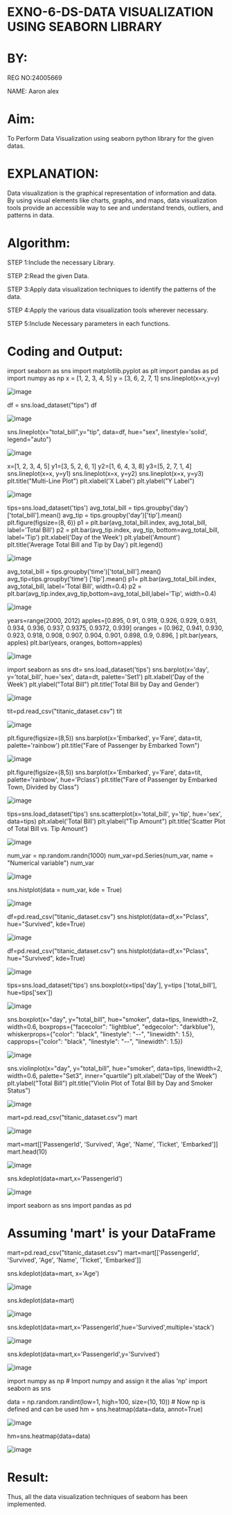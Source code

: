 # EXNO-6-DS-DATA VISUALIZATION USING SEABORN LIBRARY
# BY:
REG NO:24005669

NAME: Aaron alex
# Aim:
  To Perform Data Visualization using seaborn python library for the given datas.

# EXPLANATION:
Data visualization is the graphical representation of information and data. By using visual elements like charts, graphs, and maps, data visualization tools provide an accessible way to see and understand trends, outliers, and patterns in data.

# Algorithm:
STEP 1:Include the necessary Library.

STEP 2:Read the given Data.

STEP 3:Apply data visualization techniques to identify the patterns of the data.

STEP 4:Apply the various data visualization tools wherever necessary.

STEP 5:Include Necessary parameters in each functions.

# Coding and Output:
import seaborn as sns
import matplotlib.pyplot as plt
import pandas as pd
import numpy as np
x = [1, 2, 3, 4, 5]
y = [3, 6, 2, 7, 1]
sns.lineplot(x=x,y=y)

![image](https://github.com/user-attachments/assets/4637091a-300a-4b05-b2b3-d40116f6cb45)

df = sns.load_dataset("tips")
df

![image](https://github.com/user-attachments/assets/7ac5aaf9-3407-4e1f-95ab-06b5e877dec1)


sns.lineplot(x="total_bill",y="tip", data=df, hue="sex", linestyle='solid', legend="auto")

![image](https://github.com/user-attachments/assets/b2afcc0e-49c9-4933-827c-27f87ca9961b)

x=[1, 2, 3, 4, 5]
y1=[3, 5, 2, 6, 1]
y2=[1, 6, 4, 3, 8]
y3=[5, 2, 7, 1, 4]
sns.lineplot(x=x, y=y1)
sns.lineplot(x=x, y=y2)
sns.lineplot(x=x, y=y3)
plt.title("Multi-Line Plot")
plt.xlabel('X Label')
plt.ylabel("Y Label")

![image](https://github.com/user-attachments/assets/ea9b3276-1367-4885-9f1a-87bc26285260)

tips=sns.load_dataset('tips')
avg_total_bill = tips.groupby('day')['total_bill'].mean()
avg_tip = tips.groupby('day')['tip'].mean()
plt.figure(figsize=(8, 6))
p1 = plt.bar(avg_total_bill.index, avg_total_bill, label='Total Bill')
p2 = plt.bar(avg_tip.index, avg_tip, bottom=avg_total_bill, label='Tip')
plt.xlabel('Day of the Week')
plt.ylabel('Amount')
plt.title('Average Total Bill and Tip by Day')
plt.legend()

![image](https://github.com/user-attachments/assets/3d7c2768-176d-4fd4-9801-78cd469cadfe)

avg_total_bill = tips.groupby('time')['total_bill'].mean() 
avg_tip=tips.groupby('time') ['tip'].mean()
p1= plt.bar(avg_total_bill.index, avg_total_bill, label='Total Bill', width=0.4)
p2 = plt.bar(avg_tip.index,avg_tip,bottom=avg_total_bill,label='Tip', width=0.4)

![image](https://github.com/user-attachments/assets/6c851984-1d73-4ee7-a2da-d70184281de7)

years=range(2000, 2012)
apples=[0.895, 0.91, 0.919, 0.926, 0.929, 0.931, 0.934, 0.936, 0.937, 0.9375, 0.9372, 0.939] 
oranges = [0.962, 0.941, 0.930, 0.923, 0.918, 0.908, 0.907, 0.904, 0.901, 0.898, 0.9, 0.896, ]
plt.bar(years, apples)
plt.bar(years, oranges, bottom=apples)

![image](https://github.com/user-attachments/assets/9f33b52f-668b-420b-9d16-e8beed6b2ad3)

import seaborn as sns
dt= sns.load_dataset('tips')
sns.barplot(x='day', y='total_bill', hue='sex', data=dt, palette='Set1')
plt.xlabel('Day of the Week')
plt.ylabel("Total Bill")
plt.title('Total Bill by Day and Gender')

![image](https://github.com/user-attachments/assets/0d62f0d9-b615-4517-a3a5-19cbb80fc5ea)

tit=pd.read_csv("titanic_dataset.csv")
tit

![image](https://github.com/user-attachments/assets/a93fd8d7-af3b-4d5a-ac8f-6cb7f1872cb0)

plt.figure(figsize=(8,5))
sns.barplot(x='Embarked', y='Fare', data=tit, palette='rainbow') 
plt.title("Fare of Passenger by Embarked Town")

![image](https://github.com/user-attachments/assets/c408b72c-640a-45e2-a90d-695a4dc0b8f1)

plt.figure(figsize=(8,5))
sns.barplot(x='Embarked', y='Fare', data=tit, palette='rainbow', hue='Pclass') 
plt.title("Fare of Passenger by Embarked Town, Divided by Class")

![image](https://github.com/user-attachments/assets/56c23bec-234a-453e-9865-6ad1e6e02dd8)

tips=sns.load_dataset('tips')
sns.scatterplot(x='total_bill', y='tip', hue='sex', data=tips)
plt.xlabel('Total Bill')
plt.ylabel("Tip Amount")
plt.title('Scatter Plot of Total Bill vs. Tip Amount')

![image](https://github.com/user-attachments/assets/c2ccf89a-4c63-400a-b81b-92b2950dc54d)

num_var = np.random.randn(1000)
num_var=pd.Series(num_var, name = "Numerical variable")
num_var

![image](https://github.com/user-attachments/assets/5a6eb151-2711-4dd6-80ca-f3e0dbde56ce)

sns.histplot(data = num_var, kde = True)

![image](https://github.com/user-attachments/assets/8385766a-4811-4492-ac0e-419723d59a21)

df=pd.read_csv("titanic_dataset.csv")
sns.histplot(data=df,x="Pclass", hue="Survived", kde=True)

![image](https://github.com/user-attachments/assets/bd4fd0d7-f350-40c2-916f-3b96d60f13f4)

df=pd.read_csv("titanic_dataset.csv")
sns.histplot(data=df,x="Pclass", hue="Survived", kde=True)

![image](https://github.com/user-attachments/assets/41cb4555-96af-4444-bbde-3e7998ae72a1)

tips=sns.load_dataset('tips')
sns.boxplot(x=tips['day'], y=tips ['total_bill'], hue=tips['sex'])

![image](https://github.com/user-attachments/assets/23fa353a-5508-4d3b-898a-224bcba27454)

sns.boxplot(x="day", y="total_bill", hue="smoker", data=tips, linewidth=2, width=0.6, boxprops={"facecolor": "lightblue", "edgecolor": "darkblue"},
whiskerprops={"color": "black", "linestyle": "--", "linewidth": 1.5}, capprops={"color": "black", "linestyle": "--", "linewidth": 1.5})

![image](https://github.com/user-attachments/assets/8ca3d295-5b74-498f-916d-e67b8418e620)

sns.violinplot(x="day", y="total_bill", hue="smoker", data=tips, linewidth=2, width=0.6, palette="Set3", inner="quartile")
plt.xlabel("Day of the Week")
plt.ylabel("Total Bill")
plt.title("Violin Plot of Total Bill by Day and Smoker Status")

![image](https://github.com/user-attachments/assets/5fd55764-1aa8-4839-be28-ce0fa984ed42)

mart=pd.read_csv("titanic_dataset.csv")
mart

![image](https://github.com/user-attachments/assets/8c030d68-38e1-4b82-8a7d-4f8ffb920409)

mart=mart[['PassengerId', 'Survived', 'Age', 'Name', 'Ticket', 'Embarked']] 
mart.head(10)

![image](https://github.com/user-attachments/assets/8491d5b4-ecc4-456c-8e6d-fdce3bc750d0)

sns.kdeplot(data=mart,x='PassengerId')

![image](https://github.com/user-attachments/assets/111b83af-1487-45af-9eed-9f6af39db760)

import seaborn as sns
import pandas as pd

# Assuming 'mart' is your DataFrame
mart=pd.read_csv("titanic_dataset.csv")
mart=mart[['PassengerId', 'Survived', 'Age', 'Name', 'Ticket', 'Embarked']]

sns.kdeplot(data=mart, x='Age')

![image](https://github.com/user-attachments/assets/b4e22b7e-b4fc-4135-b77e-2482a8fa8939)

sns.kdeplot(data=mart)

![image](https://github.com/user-attachments/assets/b5c76ac5-5249-4c71-9672-8be0aecac514)

sns.kdeplot(data=mart,x='PassengerId',hue='Survived',multiple='stack')

![image](https://github.com/user-attachments/assets/984a6fa3-80b6-4378-9eb0-c72770c13bd0)

sns.kdeplot(data=mart,x='PassengerId',y='Survived')

![image](https://github.com/user-attachments/assets/d3471dbc-1029-4124-9155-f3c637442f7f)

import numpy as np  # Import numpy and assign it the alias 'np'
import seaborn as sns

data = np.random.randint(low=1, high=100, size=(10, 10))  # Now np is defined and can be used
hm = sns.heatmap(data=data, annot=True)

![image](https://github.com/user-attachments/assets/ea6fc737-21e9-4f8c-bd4d-d837402f13f0)

hm=sns.heatmap(data=data)

![image](https://github.com/user-attachments/assets/1b138467-f118-48f2-b8c8-b5dd487da6dd)


# Result:
Thus, all the data visualization techniques of seaborn has been implemented.
